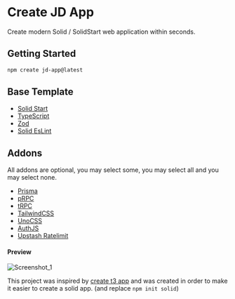 # Create JD App

Create modern Solid / SolidStart web application within seconds.

## Getting Started

```bash
npm create jd-app@latest
```

## Base Template

- [Solid Start](https://github.com/solidjs/solid-start)
- [TypeScript](https://github.com/microsoft/TypeScript)
- [Zod](https://github.com/colinhacks/zod)
- [Solid EsLint](https://github.com/solidjs-community/eslint-plugin-solid)

## Addons

All addons are optional, you may select some, you may select all and you may select none.

- [Prisma](https://github.com/prisma/prisma)
- [pRPC](https://github.com/orjdev/prpc)
- [tRPC](https://github.com/trpc/trpc)
- [TailwindCSS](https://github.com/tailwindlabs/tailwindcss)
- [UnoCSS](https://github.com/unocss/unocss)
- [AuthJS](https://github.com/nextauthjs/next-auth)
- [Upstash Ratelimit](https://github.com/upstash/ratelimit)

#### Preview

![Screenshot_1](https://user-images.githubusercontent.com/91349014/201010596-4578b981-4183-4197-be43-6e01ed582954.png)

This project was inspired by [create t3 app](https://github.com/t3-oss/create-t3-app) and was created in order to make it easier to create a solid app. (and replace `npm init solid`)
